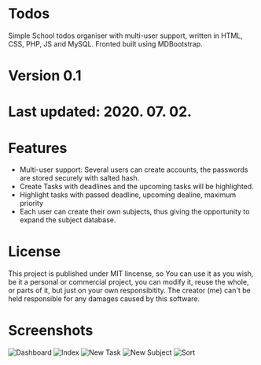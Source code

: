 # Todos
 Simple School todos organiser with multi-user support, written in HTML, CSS, PHP, JS and MySQL. Fronted built using MDBootstrap.

# Version 0.1
# Last updated: 2020. 07. 02.

# Features
- Multi-user support: Several users can create accounts, the passwords are stored securely with salted hash.
- Create Tasks with deadlines and the upcoming tasks will be highlighted.
- Highlight tasks with passed deadline, upcoming dealine, maximum priority
- Each user can create their own subjects, thus giving the opportunity to expand the subject database.

# License
 This project is published under MIT lincense, so You can use it as you wish, be it a personal or commercial project, you can modify it, reuse the whole, or parts of it, but just on your own responsibitity. The creator (me) can't be held responsible for any damages caused by this software.

# Screenshots
![Dashboard](https://github.com/krachi9/Todos/blob/master/SampleImages/dahboard.png)
![Index](https://github.com/krachi9/Todos/blob/master/SampleImages/index.png)
![New Task](https://github.com/krachi9/Todos/blob/master/SampleImages/newtask.png)
![New Subject](https://github.com/krachi9/Todos/blob/master/SampleImages/newsubject.png)
![Sort](https://github.com/krachi9/Todos/blob/master/SampleImages/sort.png)
